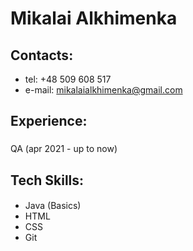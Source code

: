# Mikalai Alkhimenka

## Contacts:
* tel: +48 509 608 517
* e-mail: mikalaialkhimenka@gmail.com

## Experience: 
###
QA (apr 2021 - up to now)

## Tech Skills:
####
* Java (Basics)
* HTML
* CSS
* Git
